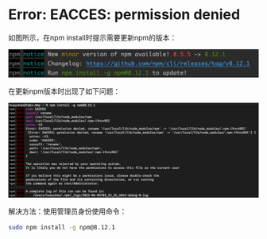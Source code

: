 # Error: EACCES: permission denied

如图所示，在npm install时提示需要更新npm的版本：

![image-20220603113200993](img/%E6%9D%83%E9%99%90%E9%97%AE%E9%A2%98/image-20220603113200993.png)

在更新npm版本时出现了如下问题：

![image-20220603113051016](img/%E6%9D%83%E9%99%90%E9%97%AE%E9%A2%98/image-20220603113051016.png)

解决方法：使用管理员身份使用命令：

```bash
sudo npm install -g npm@8.12.1
```

